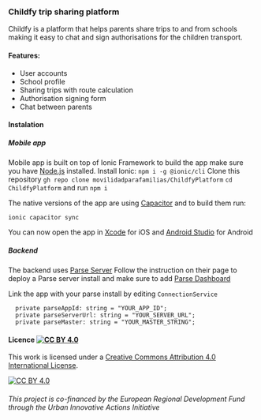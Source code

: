 ### Childfy trip sharing platform

Childfy is a platform that helps parents share trips to and from schools making it easy to chat and sign authorisations for the children transport.

#### Features:

- User accounts
- School profile
- Sharing trips with route calculation
- Authorisation signing form
- Chat between parents

#### Instalation

##### Mobile app
Mobile app is built on top of Ionic Framework to build the app make sure you have [Node.js](https://nodejs.org/en "Node.js") installed.
Install Ionic:
`npm i -g @ionic/cli`
Clone this repository
`gh repo clone movilidadparafamilias/ChildfyPlatform`
`cd ChildfyPlatform`
and run
`npm i`

The native versions of the app are using [Capacitor](https://capacitorjs.com/ "Capacitor") and to build them run:

`ionic capacitor sync`

You can now open the app in [Xcode](https://developer.apple.com/xcode/ "Xcode") for iOS and [Android Studio](https://developer.android.com/studio "Android Studio") for Android

##### Backend

The backend uses [Parse Server](https://parseplatform.org/ "Parse Server") Follow the instruction on their page to deploy a Parse server install and make sure to add [Parse Dashboard](https://github.com/parse-community/parse-dashboard "Parse Dashboard")

Link the app with your parse install by editing `ConnectionService`

      private parseAppId: string = "YOUR_APP_ID";
      private parseServerUrl: string = "YOUR_SERVER_URL";
      private parseMaster: string = "YOUR_MASTER_STRING";

#### Licence [![CC BY 4.0][cc-by-shield]][cc-by]

This work is licensed under a
[Creative Commons Attribution 4.0 International License][cc-by].

[![CC BY 4.0][cc-by-image]][cc-by]

[cc-by]: http://creativecommons.org/licenses/by/4.0/
[cc-by-image]: https://i.creativecommons.org/l/by/4.0/88x31.png
[cc-by-shield]: https://img.shields.io/badge/License-CC%20BY%204.0-lightgrey.svg

###### This project is co-financed by the European Regional Development Fund through the Urban Innovative Actions Initiative
